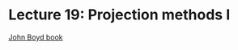 # Lecture 19: Projection methods I #

[John Boyd book](http://oscillet.com/Books_Files/Boyd_2000.pdf)
